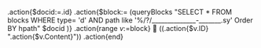 

.action{$docid:=.id}
.action{$block:= (queryBlocks "SELECT * FROM blocks WHERE type= 'd' AND path like '%/?/______________-_______.sy' Order BY hpath" $docid )}
.action{range $v:=$block} 
📗  ((.action{$v.ID} ".action{$v.Content}")) 
.action{end}

